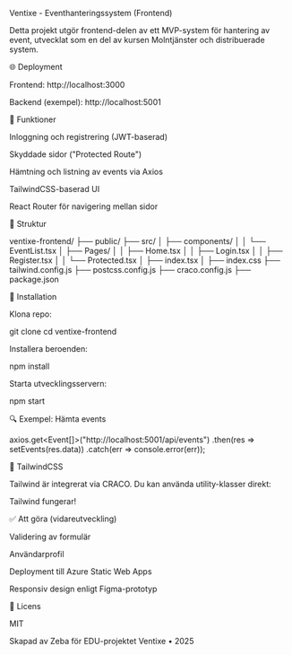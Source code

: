 Ventixe - Eventhanteringssystem (Frontend)

Detta projekt utgör frontend-delen av ett MVP-system för hantering av event, utvecklat som en del av kursen Molntjänster och distribuerade system.

🌐 Deployment

Frontend: http://localhost:3000

Backend (exempel): http://localhost:5001

🚀 Funktioner

Inloggning och registrering (JWT-baserad)

Skyddade sidor ("Protected Route")

Hämtning och listning av events via Axios

TailwindCSS-baserad UI

React Router för navigering mellan sidor

📁 Struktur

ventixe-frontend/
├── public/
├── src/
│   ├── components/
│   │   └── EventList.tsx
│   ├── Pages/
│   │   ├── Home.tsx
│   │   ├── Login.tsx
│   │   ├── Register.tsx
│   │   └── Protected.tsx
│   ├── index.tsx
│   ├── index.css
├── tailwind.config.js
├── postcss.config.js
├── craco.config.js
├── package.json

🔧 Installation

Klona repo:

git clone <REPO-URL>
cd ventixe-frontend

Installera beroenden:

npm install

Starta utvecklingsservern:

npm start

🔍 Exempel: Hämta events

axios.get<Event[]>("http://localhost:5001/api/events")
  .then(res => setEvents(res.data))
  .catch(err => console.error(err));

🌈 TailwindCSS

Tailwind är integrerat via CRACO. Du kan använda utility-klasser direkt:

<div className="bg-blue-500 text-white p-6 rounded-xl">
  Tailwind fungerar!
</div>

✅ Att göra (vidareutveckling)

Validering av formulär

Användarprofil

Deployment till Azure Static Web Apps

Responsiv design enligt Figma-prototyp

📄 Licens

MIT

Skapad av Zeba för EDU-projektet Ventixe • 2025

